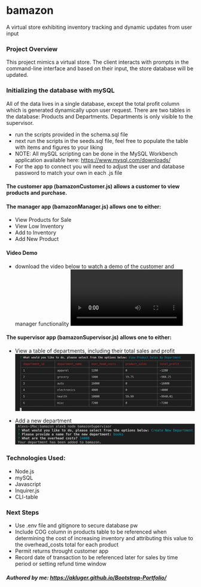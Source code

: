 
# bamazon
A virtual store exhibiting inventory tracking and dynamic updates from user input

### Project Overview
This project mimics a virtual store.  The client interacts with prompts in the command-line interface and based on their input, the store database will be updated. 

### Initializing the database with mySQL
All of the data lives in a single database, except the total profit column which is generated dynamically upon user request.  There are two tables in the database: Products and Departments.  Departments is only visible to the supervisor.
* run the scripts provided in the schema.sql file
* next run the scripts in the seeds.sql file, feel free to populate the table with items and figures to your liking
* NOTE: All mySQL scripting can be done in the MySQL Workbench application available here: https://www.mysql.com/downloads/
* For the app to connect you will need to adjust the user and database password to match your own in each .js file

#### The customer app (bamazonCustomer.js) allows a customer to view products and purchase.   

#### The manager app (bamazonManager.js) allows one to either:
* View Products for Sale
* View Low Inventory
* Add to Inventory
* Add New Product

#### Video Demo
* download the video below to watch a demo of the customer and manager functionality
![Manager-Demo](./bamazonManager.mov?)


#### The supervisor app (bamazonSupervisor.js) allows one to either:
* View a table of departments, including their total sales and profit
![Supervisor-screenshot](./bamazonSupervisor.png)

* Add a new department
![Add-department](./addDepartment.png)


### Technologies Used:
* Node.js
* mySQL
* Javascript
* Inquirer.js
* CLI-table

### Next Steps
* Use .env file and gitignore to secure database pw
* Include COG column in products table to be referenced when determining the cost of increasing inventory and attributing this value to the overhead_costs total for each product
* Permit returns throught customer app
* Record date of transaction to be referenced later for sales by time period or setting refund time window

##### Authored by me: https://akluger.github.io/Bootstrap-Portfolio/
